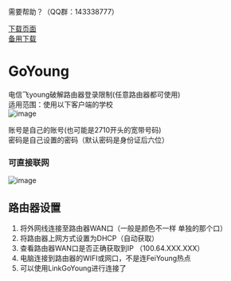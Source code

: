 需要帮助？（QQ群：143338777）

[下载页面](https://github.com/heiwa9/LinkGoYoung/releases)  
[备用下载](https://gitee.com/zhyaoyu/LinkGoYoung/releases)  

# GoYoung
电信飞young破解路由器登录限制(任意路由器都可使用)  
适用范围：使用以下客户端的学校  
![image](https://user-images.githubusercontent.com/54386147/123896019-600fcc00-d993-11eb-8da0-67e4c77ddb6e.png)  

账号是自己的账号(也可能是2710开头的宽带号码)  
密码是自己设置的密码（默认密码是身份证后六位）
### 可直接联网  
![image](https://user-images.githubusercontent.com/54386147/127081560-4b4eb36b-10ae-45f3-9211-6495e4782464.png)

## 路由器设置  
1.	将外网线连接至路由器WAN口（一般是颜色不一样 单独的那个口）  
2.	将路由器上网方式设置为DHCP（自动获取）  
3.	查看路由器WAN口是否正确获取到IP （100.64.XXX.XXX） 
4.  电脑连接到路由器的WIFI或网口，不是连FeiYoung热点
5.  可以使用LinkGoYoung进行连接了  
                                                          
